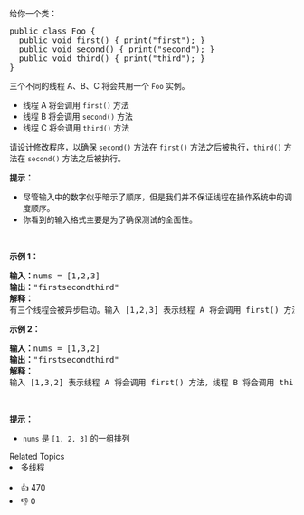 <p>给你一个类：</p>

<pre>
public class Foo {
&nbsp; public void first() { print("first"); }
&nbsp; public void second() { print("second"); }
&nbsp; public void third() { print("third"); }
}</pre>

<p>三个不同的线程 A、B、C 将会共用一个&nbsp;<code>Foo</code>&nbsp;实例。</p>

<ul> 
 <li>线程 A 将会调用 <code>first()</code> 方法</li> 
 <li>线程 B 将会调用&nbsp;<code>second()</code> 方法</li> 
 <li>线程 C 将会调用 <code>third()</code> 方法</li> 
</ul>

<p>请设计修改程序，以确保 <code>second()</code> 方法在 <code>first()</code> 方法之后被执行，<code>third()</code> 方法在 <code>second()</code> 方法之后被执行。</p>

<p><strong>提示：</strong></p>

<ul> 
 <li>尽管输入中的数字似乎暗示了顺序，但是我们并不保证线程在操作系统中的调度顺序。</li> 
 <li>你看到的输入格式主要是为了确保测试的全面性。</li> 
</ul>

<p>&nbsp;</p>

<p><strong>示例 1：</strong></p>

<pre>
<strong>输入：</strong>nums = [1,2,3]
<strong>输出：</strong>"firstsecondthird"
<strong>解释：</strong>
有三个线程会被异步启动。输入 [1,2,3] 表示线程 A 将会调用 first() 方法，线程 B 将会调用 second() 方法，线程 C 将会调用 third() 方法。正确的输出是 "firstsecondthird"。
</pre>

<p><strong>示例 2：</strong></p>

<pre>
<strong>输入：</strong>nums = [1,3,2]
<strong>输出：</strong>"firstsecondthird"
<strong>解释：</strong>
输入 [1,3,2] 表示线程 A 将会调用 first() 方法，线程 B 将会调用 third() 方法，线程 C 将会调用 second() 方法。正确的输出是 "firstsecondthird"。</pre>

<p>&nbsp;</p>

<ul> 
</ul> 
<strong>提示：</strong>

<ul> 
 <li><code>nums</code> 是 <code>[1, 2, 3]</code> 的一组排列</li> 
</ul>

<div><div>Related Topics</div><div><li>多线程</li></div></div><br><div><li>👍 470</li><li>👎 0</li></div>